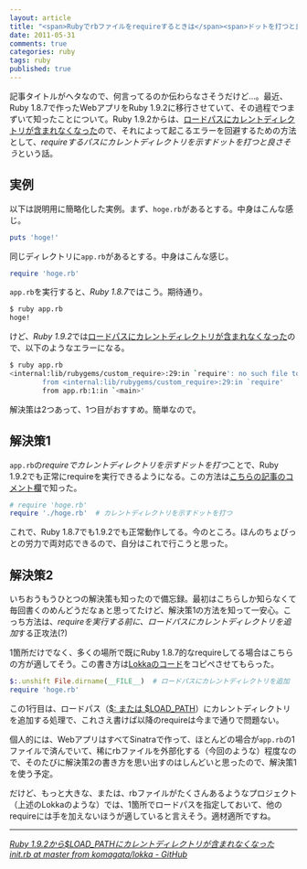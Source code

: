 ```yaml
---
layout: article
title: "<span>Rubyでrbファイルをrequireするときは</span><span>ドットを打つと良さそう</span>"
date: 2011-05-31
comments: true
categories: ruby
tags: ruby
published: true
---
```


記事タイトルがヘタなので、何言ってるのか伝わらなさそうだけど…。最近、Ruby 1.8.7で作ったWebアプリをRuby 1.9.2に移行させていて、その過程でつまずいて知ったことについて。Ruby 1.9.2からは、[ロードパスにカレントディレクトリが含まれなくなった](http://www.ruby-lang.org/ja/news/2010/08/18/ruby-1-9-2-is-released/#label-8)ので、それによって起こるエラーを回避するための方法として、*requireするパスにカレントディレクトリを示すドットを打つと良さそう*という話。

<!-- READMORE -->


## 実例

以下は説明用に簡略化した実例。まず、`hoge.rb`があるとする。中身はこんな感じ。

~~~ ruby
puts 'hoge!'
~~~

同じディレクトリに`app.rb`があるとする。中身はこんな感じ。

~~~ ruby
require 'hoge.rb'
~~~

`app.rb`を実行すると、*Ruby 1.8.7*ではこう。期待通り。

~~~ sh
$ ruby app.rb
hoge!
~~~

けど、*Ruby 1.9.2*では[ロードパスにカレントディレクトリが含まれなくなった](http://www.ruby-lang.org/ja/news/2010/08/18/ruby-1-9-2-is-released/#label-8)ので、以下のようなエラーになる。

~~~ sh
$ ruby app.rb
<internal:lib/rubygems/custom_require>:29:in `require': no such file to load -- hoge.rb (LoadError)
        from <internal:lib/rubygems/custom_require>:29:in `require'
        from app.rb:1:in `<main>'
~~~

解決策は2つあって、1つ目がおすすめ。簡単なので。


## 解決策1

`app.rb`の*requireでカレントディレクトリを示すドットを打つ*ことで、Ruby 1.9.2でも正常にrequireを実行できるようになる。この方法は[こちらの記事のコメント欄](http://d.hatena.ne.jp/mickey24/20100907/1283869273)で知った。

~~~ ruby
# require 'hoge.rb'
require './hoge.rb'  # カレントディレクトリを示すドットを打つ
~~~

これで、Ruby 1.8.7でも1.9.2でも正常動作してる。今のところ。ほんのちょびっとの労力で両対応できるので、自分はこれで行こうと思った。


## 解決策2

いちおうもうひとつの解決策も知ったので備忘録。最初はこちらしか知らなくて毎回書くのめんどうだなぁと思ってたけど、解決策1の方法を知って一安心。こっち方法は、*requireを実行する前に、ロードパスにカレントディレクトリを追加*する正攻法(?)

1箇所だけでなく、多くの場所で既にRuby 1.8.7的なrequireしてる場合はこちらの方が適してそう。この書き方は[Lokkaのコード](https://github.com/komagata/lokka/blob/master/init.rb)をコピペさせてもらった。

~~~ ruby
$:.unshift File.dirname(__FILE__)  # ロードパスにカレントディレクトリを追加
require 'hoge.rb'
~~~

この1行目は、ロードパス（[$: または $LOAD\_PATH](http://www.ruby-lang.org/ja/man/html/_C1C8A4DFB9FEA4DFCAD1BFF4.html#a.24.3a)）にカレントディレクトリを追加する処理で、これさえ書けば以降のrequireは今まで通りで問題ない。

個人的には、WebアプリはすべてSinatraで作って、ほとんどの場合が`app.rb`の1ファイルで済んでいて、稀にrbファイルを外部化する（今回のような）程度なので、そのたびに解決策2の書き方を思い出すのはしんどいと思ったので、解決策1を使う予定。

だけど、もっと大きな、または、rbファイルがたくさんあるようなプロジェクト（上述のLokkaのような）では、1箇所でロードパスを指定しておいて、他のrequireには手を加えないほうが適していると言えそう。適材適所ですね。

* * *

<cite>[Ruby 1.9.2から$LOAD\_PATHにカレントディレクトリが含まれなくなった](http://d.hatena.ne.jp/mickey24/20100907/1283869273)</cite>
<cite>[init.rb at master from komagata/lokka - GitHub](https://github.com/komagata/lokka/blob/master/init.rb)</cite>
